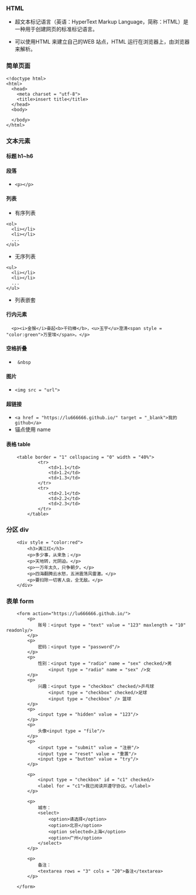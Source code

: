 ### HTML 
- 超文本标记语言（英语：HyperText Markup Language，简称：HTML）是一种用于创建网页的标准标记语言。 
>
- 可以使用HTML 来建立自己的WEB 站点，HTML 运行在浏览器上，由浏览器来解析。
### 简单页面
>
```
<!doctype html>
<html>
  <head>
    <meta charset = "utf-8">
    <title>insert title</title>
  </head>
  <body>

  </body>
</html>
```
>
### 文本元素
#### 标题 h1~h6
>
#### 段落
- `<p></p>`
>
#### 列表
- 有序列表
```
<ol>
  <li></li>
  <li></li>
  ...
</ol>
```
>
- 无序列表
```
<ul>
  <li></li>
  <li></li>
  ...
</ul>  
```
>
- 列表嵌套
>
#### 行内元素
>
```
  <p><i>金猴</i>奋起<b>千钧棒</b>，<u>玉宇</u>澄清<span style = "color:green">万里埃</span>。</p>
```
>
#### 空格折叠
- ` &nbsp`
>
#### 图片
- ` <img src = "url"> `
>
#### 超链接
- ` <a href = "https://lu666666.github.io/" target = "_blank">我的github</a> `
- 锚点使用 name
>
#### 表格 table
```
  	<table border = "1" cellspacing = "0" width = "40%">
			<tr>
				<td>1.1</td>
				<td>1.2</td>
				<td>1.3</td>
			</tr>
			<tr>
				<td>2.1</td>
				<td>2.2</td>
				<td>2.3</td>
			</tr>
		</table>
```
>
### 分区 div
```
	<div style = "color:red">
		<h3>满江红</h3>
		<p>多少事，从来急；</p>
		<p>天地转，光阴迫。</p>
		<p>一万年太久，只争朝夕。</p>
		<p>四海翻腾云水怒，五洲震荡风雷激。</p>
		<p>要扫除一切害人虫，全无敌。</p>
	</div>
```
>
### 表单 form
```
	<form action="https://lu666666.github.io/">
		<p>
			账号：<input type = "text" value = "123" maxlength = "10" readonly/>
		</p>
		<p>
			密码：<input type = "password"/>
		</p>
		<p>
			性别：<input type = "radio" name = "sex" checked/>男
			    <input type = "radio" name = "sex" />女
		</p>	
		<p>
			兴趣：<input type = "checkbox" checked/>乒乓球
			    <input type = "checkbox" checked/>足球
			    <input type = "checkbox" /> 篮球
		</p>
		<p>
			<input type = "hidden" value = "123"/>
		</p>	     
		<p>
			头像<input type = "file"/>
		</p>
		<p>
			<input type = "submit" value = "注册"/>
			<input type = "reset" value = "重置"/>
			<input type = "button" value = "try"/>
		</p>
		
		<p>
			<input type = "checkbox" id = "c1" checked/>
			<label for = "c1">我已阅读并遵守协议。</label>
		</p>
		
		<p>
			城市：
			<select>
				<option>请选择</option>
				<option>北京</option>
				<option selected>上海</option>
				<option>广州</option>
			</select>
		</p>
		
		<p>
			备注：
			<textarea rows = "3" cols = "20">备注</textarea>
		</p>
		
	</form>	
```
